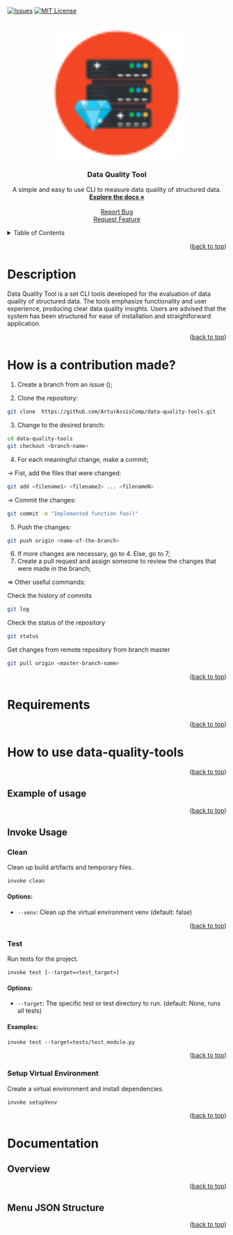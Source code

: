[![Issues][issues-shield]][issues-url]
[![MIT License][license-shield]][license-url]

<!-- PROJECT LOGO -->

<a id="readme-top"></a>

<br />
<div align="center">
  <a href="https://github.com/ArturAssisComp/data-quality-tools.git">
    <img src="images/logo.png" alt="Logo" width="300" height="300">
  </a>

  <h3 align="center">Data Quality Tool</h3>

  <p align="center">
    A simple and easy to use CLI to measure data quaility of structured data.
    <br />
    <a href="#documentation"><strong>Explore the docs »</strong></a>
    <br />
    <br />
    <a href="https://github.com/ArturAssisComp/data-quality-tools/issues">Report Bug</a>
    <br/>
    <a href="https://github.com/ArturAssisComp/data-quality-tools/issues">Request Feature</a>
  </p>
</div>

<!-- TABLE OF CONTENTS -->

<details>
<summary>Table of Contents</summary>

- [Description](#description)
- [How to contribute](#how-is-a-contribution-made)
- [Requirements](#requirements)
- [Using Data Quality Tools](#how-to-use-data-quality-tools)
   - [Example](#example-of-usage)
- [Invoke Usage](#invoke-usage)
   - [Clean](#clean)
      - [Opriont](#options)
   - [Test](#test)
      - [Options](#options-1)
      - [Examples](#examples)
   - [Setup Virtual Environment](#setup-virtual-environment)
- [Documentation](#documentation)
    <details>

    - [Overview](#overview)
    - [JSON Structure](#menu-json-structure)

    </details>
</details>




<p align="right">(<a href="#readme-top">back to top</a>)</p>






# Description 

Data Quality Tool is a set CLI tools developed for the evaluation of data quality 
of structured data. The tools emphasize functionality and user experience, 
producing clear data quality insights. Users are advised that the system has been 
structured for ease of installation and straightforward application.

<p align="right">(<a href="#readme-top">back to top</a>)</p>

# How is a contribution made?

1. Create a branch from an issue ();

2. Clone the repository: 
```bash
git clone  https://github.com/ArturAssisComp/data-quality-tools.git
```
3. Change to the desired branch: 
```bash
cd data-quality-tools
git checkout <branch-name>
```
4. For each meaningful change, make a commit;

-> Fist, add the files that were changed: 
```bash
git add <filename1> <filename2> ... <filenameN>
```
-> Commit the changes: 
```bash
git commit -m "Implemented function foo()"
```
5. Push the changes: 
```bash
git push origin <name-of-the-branch>
```
6. If more changes are necessary, go to 4. Else,
   go to 7;
7. Create a pull request and assign someone to review the changes
   that were made in the branch;

=> Other useful commands:

Check the history of commits
```bash
git log
```
Check the status of the repository
```bash
git status
```
Get changes from remote repository from branch master
```bash
git pull origin <master-branch-name>
```

<p align="right">(<a href="#readme-top">back to top</a>)</p>

# Requirements




<p align="right">(<a href="#readme-top">back to top</a>)</p>

# How to use data-quality-tools 


<p align="right">(<a href="#readme-top">back to top</a>)</p>

## Example of usage


<p align="right">(<a href="#readme-top">back to top</a>)</p>

## Invoke Usage

### Clean
Clean up build artifacts and temporary files.
```
invoke clean 
```
#### Options:
- `--venv`: Clean up the virtual environment venv (default: false)

<p align="right">(<a href="#readme-top">back to top</a>)</p>

### Test
Run tests for the project.
```
invoke test [--target=<test_target>]
```
#### Options:
- `--target`: The specific test or test directory to run. (default: None, runs all tests)

#### Examples:
```
invoke test --target=tests/test_module.py
```

<p align="right">(<a href="#readme-top">back to top</a>)</p>

### Setup Virtual Environment
Create a virtual environment and install dependencies.
```
invoke setupVenv
```

<p align="right">(<a href="#readme-top">back to top</a>)</p>


# Documentation

## Overview




<p align="right">(<a href="#readme-top">back to top</a>)</p>

## Menu JSON Structure


<p align="right">(<a href="#readme-top">back to top</a>)</p>





<!-- MARKDOWN LINKS & IMAGES -->

[issues-shield]: https://img.shields.io/github/issues/ArturAssisComp/data-quality-tools?logo=github&style=for-the-badge
[issues-url]: https://github.com/ArturAssisComp/data-quality-tools/issues

[license-shield]: https://img.shields.io/github/license/othneildrew/Best-README-Template.svg?style=for-the-badge
[license-url]: https://github.com/ArturAssisComp/data-quality-tools/blob/master/LICENSE